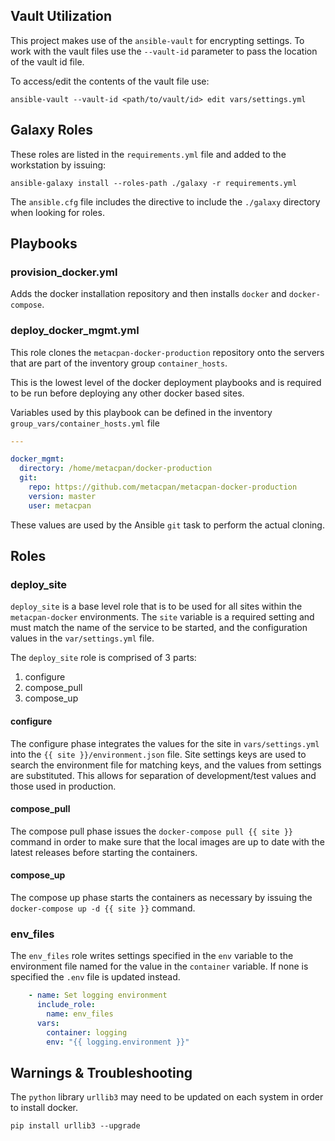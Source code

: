## Vault Utilization

This project makes use of the `ansible-vault` for encrypting settings. To work
with the vault files use the `--vault-id` parameter to pass the location of the
vault id file.

To access/edit the contents of the vault file use:

```
ansible-vault --vault-id <path/to/vault/id> edit vars/settings.yml
```

## Galaxy Roles

These roles are listed in the `requirements.yml` file and added to the
workstation by issuing:

```
ansible-galaxy install --roles-path ./galaxy -r requirements.yml
```

The `ansible.cfg` file includes the directive to include the `./galaxy`
directory when looking for roles.

## Playbooks

### provision_docker.yml

Adds the docker installation repository and then installs `docker` and
`docker-compose`.

### deploy_docker_mgmt.yml

This role clones the `metacpan-docker-production` repository onto the servers
that are part of the inventory group `container_hosts`.

This is the lowest level of the docker deployment playbooks and is required to
be run before deploying any other docker based sites.

Variables used by this playbook can be defined in the inventory `group_vars/container_hosts.yml` file

```yaml
---

docker_mgmt:
  directory: /home/metacpan/docker-production
  git:
    repo: https://github.com/metacpan/metacpan-docker-production
    version: master
    user: metacpan
```

These values are used by the Ansible `git` task to perform the actual cloning.

## Roles

### deploy_site

`deploy_site` is a base level role that is to be used for all sites within the
`metacpan-docker` environments. The `site` variable is a required setting and
must match the name of the service to be started, and the configuration values
in the `var/settings.yml` file.

The `deploy_site` role is comprised of 3 parts:

1. configure
2. compose_pull
3. compose_up

#### configure

The configure phase integrates the values for the site in `vars/settings.yml`
into the `{{ site }}/environment.json` file. Site settings keys are used to
search the environment file for matching keys, and the values from settings are
substituted. This allows for separation of development/test values and those
used in production.

#### compose_pull

The compose pull phase issues the `docker-compose pull {{ site }}` command in
order to make sure that the local images are up to date with the latest releases
before starting the containers.

#### compose_up

The compose up phase starts the containers as necessary by issuing the
`docker-compose up -d {{ site }}` command.

### env_files

The `env_files` role writes settings specified in the `env` variable to the environment file
named for the value in the `container` variable. If none is specified the `.env` file is
updated instead.

```yaml
    - name: Set logging environment
      include_role:
        name: env_files
      vars:
        container: logging
        env: "{{ logging.environment }}"
```

## Warnings & Troubleshooting

The `python` library `urllib3` may need to be updated on each system in order to
install docker.

```
pip install urllib3 --upgrade
```
